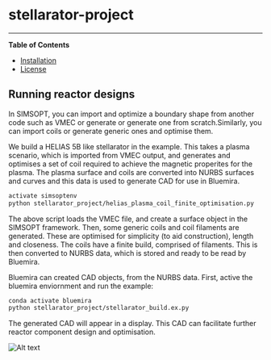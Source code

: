 # stellarator-project

---

**Table of Contents**

- [Installation](#installation)
- [License](#license)

## Running reactor designs

In SIMSOPT, you can import and optimize a boundary shape from another code such as VMEC or generate or generate one from scratch.Similarly, you can import coils or generate generic ones and optimise them.

We build a HELIAS 5B like stellarator in the example. This takes a plasma scenario, which is imported from VMEC output, and generates and optimises a set of coil required to achieve the magnetic properites for the plasma. The plasma surface and coils are converted into NURBS surfaces and curves and this data is used to generate CAD for use in Bluemira.

```bash
activate simsoptenv
python stellarator_project/helias_plasma_coil_finite_optimisation.py
```

The above script loads the VMEC file, and create a surface object in the SIMSOPT framework. Then, some generic coils and coil filaments are generated. These are optimised for simplicity (to aid construction), length and closeness. The coils have a finite build, comprised of filaments. This is then converted to NURBS data, which is stored and ready to be read by Bluemira.

Bluemira can created CAD objects, from the NURBS data.
First, active the bluemira enviornment and run the example:

```bash
conda activate bluemira
python stellarator_project/stellarator_build.ex.py
```

The generated CAD will appear in a display. This CAD can facilitate further reactor component design and optimisation.

![Alt text](https://github.com/ym1906/stellarator/blob/main/docs/stellarator_coils_cad.png)
